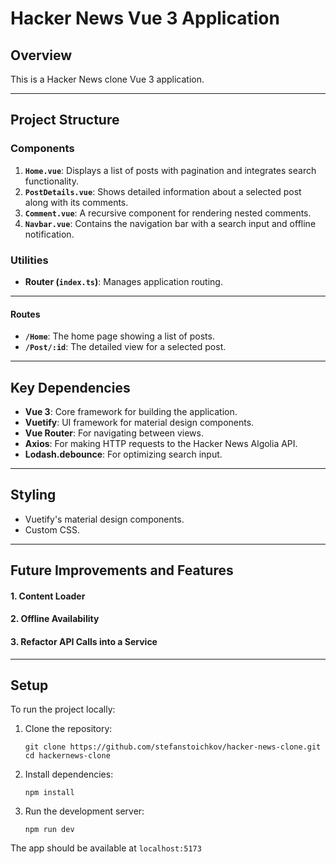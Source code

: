 # Hacker News Vue 3 Application

## Overview

This is a Hacker News clone Vue 3 application.

---

## Project Structure

### Components

1. **`Home.vue`**: Displays a list of posts with pagination and integrates search functionality.
2. **`PostDetails.vue`**: Shows detailed information about a selected post along with its comments.
3. **`Comment.vue`**: A recursive component for rendering nested comments.
4. **`Navbar.vue`**: Contains the navigation bar with a search input and offline notification.

### Utilities

- **Router (`index.ts`)**: Manages application routing.

---

#### Routes

- **`/Home`**: The home page showing a list of posts.
- **`/Post/:id`**: The detailed view for a selected post.

---

## Key Dependencies

- **Vue 3**: Core framework for building the application.
- **Vuetify**: UI framework for material design components.
- **Vue Router**: For navigating between views.
- **Axios**: For making HTTP requests to the Hacker News Algolia API.
- **Lodash.debounce**: For optimizing search input.

---

## Styling

- Vuetify's material design components.
- Custom CSS.

---

## Future Improvements and Features

#### 1. Content Loader

#### 2. Offline Availability

#### 3. Refactor API Calls into a Service

---

## Setup

To run the project locally:

1. Clone the repository:
    ```
    git clone https://github.com/stefanstoichkov/hacker-news-clone.git 
    cd hackernews-clone
    ```
2. Install dependencies:
    ```
    npm install
    ```
3. Run the development server:
    ```
    npm run dev
    ```

The app should be available at `localhost:5173`